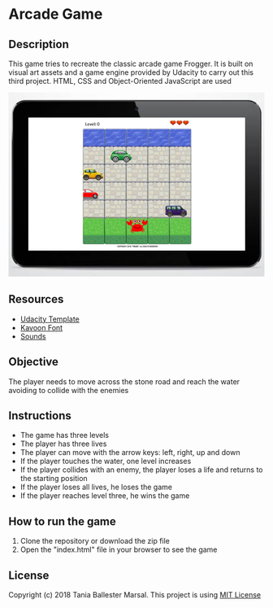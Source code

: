 # Arcade Game

## Description
This game tries to recreate the classic arcade game Frogger. It is built on visual art assets and a game engine provided by Udacity to carry out this third project. HTML, CSS and Object-Oriented JavaScript are used

![Arcade Game](images/Project_Arcade_Game.jpg)

## Resources
* [Udacity Template](https://github.com/udacity/frontend-nanodegree-arcade-game)
* [Kavoon Font](https://fonts.googleapis.com/css?family=Kavoon)
* [Sounds](http://www.orangefreesounds.com)

## Objective
The player needs to move across the stone road and reach the water avoiding to collide with the enemies

## Instructions
* The game has three levels
* The player has three lives
* The player can move with the arrow keys: left, right, up and down
* If the player touches the water, one level increases
* If the player collides with an enemy, the player loses a life and returns to the starting position
* If the player loses all lives, he loses the game
* If the player reaches level three, he wins the game

## How to run the game
1. Clone the repository or download the zip file
2. Open the "index.html" file in your browser to see the game

## License
Copyright (c) 2018 Tania Ballester Marsal. This project is using [MIT License](LICENSE.md)
